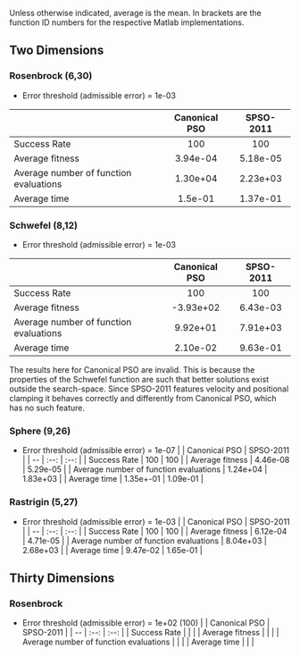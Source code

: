 Unless otherwise indicated, average is the mean. In brackets are the function
ID numbers for the respective Matlab implementations.

## Two Dimensions

### Rosenbrock (6,30)

* Error threshold (admissible error) = 1e-03

|                                        | Canonical PSO | SPSO-2011 |
| --                                     | :--:          | :--:      |
| Success Rate                           | 100           | 100       |
| Average fitness                        | 3.94e-04      | 5.18e-05  |
| Average number of function evaluations | 1.30e+04      | 2.23e+03  |
| Average time                           | 1.5e-01       | 1.37e-01  |

### Schwefel (8,12)

* Error threshold (admissible error) = 1e-03

|                                        | Canonical PSO | SPSO-2011 |
| --                                     | :--:          | :--:      |
| Success Rate                           | 100           | 100       |
| Average fitness                        | -3.93e+02     | 6.43e-03  |
| Average number of function evaluations | 9.92e+01      | 7.91e+03  |
| Average time                           | 2.10e-02      | 9.63e-01  |

The results here for Canonical PSO are invalid. This is because the properties
of the Schwefel function are such that better solutions exist outside the
search-space. Since SPSO-2011 features velocity and positional clamping it
behaves correctly and differently from Canonical PSO, which has no such feature.

### Sphere (9,26)

* Error threshold (admissible error) = 1e-07
|                                        | Canonical PSO | SPSO-2011 |
| --                                     | :--:          | :--:      |
| Success Rate                           | 100           | 100       |
| Average fitness                        | 4.46e-08      | 5.29e-05  |
| Average number of function evaluations | 1.24e+04      | 1.83e+03  |
| Average time                           | 1.35e+-01     | 1.09e-01  |



### Rastrigin (5,27)

* Error threshold (admissible error) = 1e-03
|                                        | Canonical PSO | SPSO-2011 |
| --                                     | :--:          | :--:      |
| Success Rate                           | 100           | 100       |
| Average fitness                        | 6.12e-04      | 4.71e-05  |
| Average number of function evaluations | 8.04e+03      | 2.68e+03  |
| Average time                           | 9.47e-02      | 1.65e-01  |

## Thirty Dimensions

### Rosenbrock

* Error threshold (admissible error) = 1e+02 (100)
|                                        | Canonical PSO | SPSO-2011 |
| --                                     | :--:          | :--:      |
| Success Rate                           | | |
| Average fitness                        | | |
| Average number of function evaluations | | |
| Average time                           | | |


